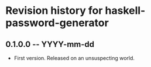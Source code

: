 # Revision history for haskell-password-generator

## 0.1.0.0 -- YYYY-mm-dd

* First version. Released on an unsuspecting world.

